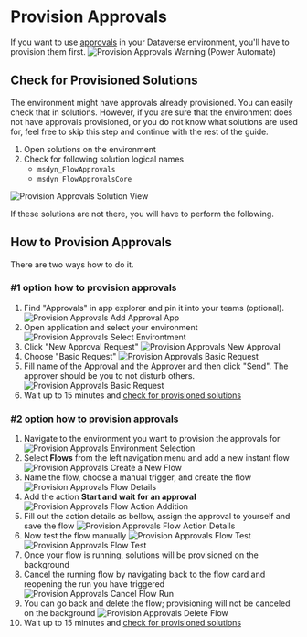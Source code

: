 # Provision Approvals
If you want to use [approvals](https://docs.microsoft.com/en-us/connectors/approvals/) in your Dataverse environment, you'll have to provision them first. 
![Provision Approvals Warning (Power Automate)](/.attachments/en/customizer-guide/modules/people/provision-approvals/provision-approvals-warning.png)

## Check for Provisioned Solutions
The environment might have approvals already provisioned. You can easily check that in solutions. However, if you are sure that the environment does not have approvals provisioned, or you do not know what solutions are used for, feel free to skip this step and continue with the rest of the guide.

1. Open solutions on the environment
1. Check for following solution logical names
   - `msdyn_FlowApprovals`
   - `msdyn_FlowApprovalsCore`

![Provision Approvals Solution View](/.attachments/en/customizer-guide/modules/people/provision-approvals/provision-approvals-solution-view.png)

If these solutions are not there, you will have to perform the following.

## How to Provision Approvals
There are two ways how to do it.
### #1 option how to provision approvals
1. Find "Approvals" in app explorer and pin it into your teams (optional).
![Provision Approvals Add Approval App](/.attachments/en/customizer-guide/modules/people/provision-approvals/provision-approvals-add-approvals-app.png)
1. Open application and select your environment
![Provision Approvals Select Environtment](/.attachments/en/customizer-guide/modules/people/provision-approvals/provision-approvals-select-environment.png)
1. Click "New Approval Request" 
![Provision Approvals New Approval](/.attachments/en/customizer-guide/modules/people/provision-approvals/provision-approvals-new-approval.png)
1. Choose "Basic Request"
![Provision Approvals Basic Request](/.attachments/en/customizer-guide/modules/people/provision-approvals/provision-approvals-basic-request.png)
1. Fill name of the Approval and the Approver and then click "Send". The approver should be you to not disturb others.
![Provision Approvals Basic Request](/.attachments/en/customizer-guide/modules/people/provision-approvals/provision-approvals-approver.png)
1. Wait up to 15 minutes and [check for provisioned solutions](#check-for-provisioned-solutions)

### #2 option how to provision approvals
1. Navigate to the environment you want to provision the approvals for
![Provision Approvals Environment Selection](/.attachments/en/customizer-guide/modules/people/provision-approvals/provision-approvals-environment-selection.png)
1. Select **Flows** from the left navigation menu and add a new instant flow
![Provision Approvals Create a New Flow](/.attachments/en/customizer-guide/modules/people/provision-approvals/provision-approvals-create-flow.png)
1. Name the flow, choose a manual trigger, and create the flow
![Provision Approvals Flow Details](/.attachments/en/customizer-guide/modules/people/provision-approvals/provision-approvals-flow-info.png)
1. Add the action **Start and wait for an approval**
![Provision Approvals Flow Action Addition](/.attachments/en/customizer-guide/modules/people/provision-approvals/provision-approvals-flow-approval-action.png)
1. Fill out the action details as bellow, assign the approval to yourself and save the flow
![Provision Approvals Flow Action Details](/.attachments/en/customizer-guide/modules/people/provision-approvals/provision-approvals-flow-approval-action-details.png)
1. Now test the flow manually
![Provision Approvals Flow Test](/.attachments/en/customizer-guide/modules/people/provision-approvals/provision-approvals-test-flow.png)
![Provision Approvals Flow Test](/.attachments/en/customizer-guide/modules/people/provision-approvals/provision-approvals-test-flow-2.png)
1. Once your flow is running, solutions will be provisioned on the background
1. Cancel the running flow by navigating back to the flow card and reopening the run you have triggered
![Provision Approvals Cancel Flow Run](/.attachments/en/customizer-guide/modules/people/provision-approvals/provision-approvals-cancel-flow-run.png)
1. You can go back and delete the flow; provisioning will not be canceled on the background
![Provision Approvals Delete Flow](/.attachments/en/customizer-guide/modules/people/provision-approvals/provision-approvals-delete-flow.png)
1. Wait up to 15 minutes and [check for provisioned solutions](#check-for-provisioned-solutions)

